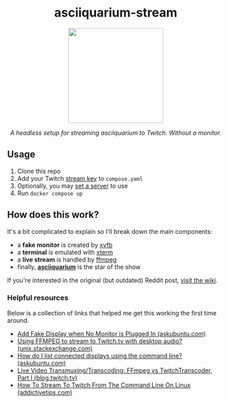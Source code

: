 <div align="center">
  
# asciiquarium-stream

<a href="https://www.twitch.tv/asciiquarium" target="_blank"><img width="220px" src="https://img.shields.io/twitch/status/asciiquarium?style=for-the-badge&logo=twitch&logoColor=EEEEEE&color=9146FF"></img></a>

*A headless setup for streaming asciiquarium to Twitch. Without a monitor.*

</div>

## Usage

1. Clone this repo
2. Add your Twitch [stream key](https://www.twitch.tv/broadcast/dashboard/streamkey) to `compose.yaml`
3. Optionally, you may [set a server](https://github.com/tycrek/asciiquarium-stream/blob/master/stream.sh#L32) to use
4. Run `docker compose up`

## How does this work?

It's a bit complicated to explain so I'll break down the main components:

- a **fake monitor** is created by [xvfb](https://www.x.org/releases/X11R7.6/doc/man/man1/Xvfb.1.xhtml)
- a **terminal** is emulated with [xterm](https://invisible-island.net/xterm/)
- a **live stream** is handled by [ffmpeg](https://ffmpeg.org/)
- finally, [**asciiquarium**](https://robobunny.com/projects/asciiquarium/html/) is the star of the show

If you're interested in the original (but outdated) Reddit post, [visit the wiki](https://github.com/tycrek/asciiquarium-stream/wiki/Old-Reddit-Post).

### Helpful resources

Below is a collection of links that helped me get this working the first time around.

- [Add Fake Display when No Monitor is Plugged In (askubuntu.com)](https://askubuntu.com/questions/453109/add-fake-display-when-no-monitor-is-plugged-in/1111898#1111898)
- [Using FFMPEG to stream to Twitch.tv with desktop audio? (unix.stackexchange.com)](https://unix.stackexchange.com/questions/87107/using-ffmpeg-to-stream-to-twitch-tv-with-desktop-audio/195302#195302)
- [How do I list connected displays using the command line? (askubuntu.com)](https://askubuntu.com/questions/121014/how-do-i-list-connected-displays-using-the-command-line/121019#121019)
- [Live Video Transmuxing/Transcoding: FFmpeg vs TwitchTranscoder, Part I (blog.twitch.tv)](https://blog.twitch.tv/en/2017/10/10/live-video-transmuxing-transcoding-f-fmpeg-vs-twitch-transcoder-part-i-489c1c125f28/)
- [How To Stream To Twitch From The Command Line On Linux (addictivetips.com)](https://www.addictivetips.com/ubuntu-linux-tips/stream-to-twitch-command-line-linux/)
